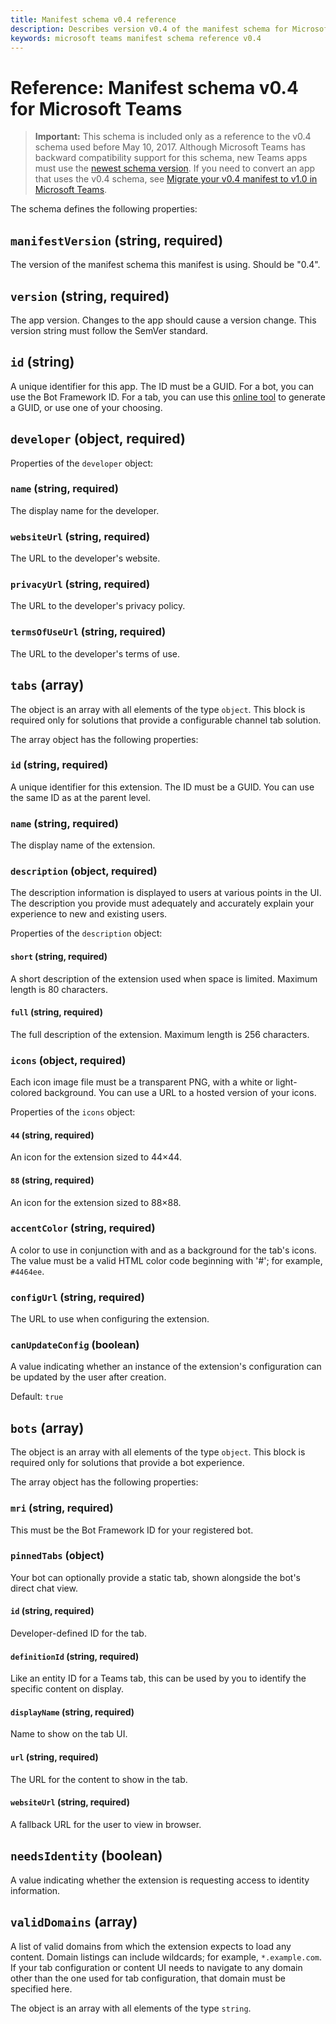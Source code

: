 ```yaml
---
title: Manifest schema v0.4 reference
description: Describes version v0.4 of the manifest schema for Microsoft Teams
keywords: microsoft teams manifest schema reference v0.4
---
```


# Reference: Manifest schema v0.4 for Microsoft Teams

>**Important:** This schema is included only as a reference to the v0.4 schema used before May 10, 2017. Although Microsoft Teams has backward compatibility support for this schema, new Teams apps must use the [newest schema version](~/reference/schema/manifest-schema). If you need to convert an app that uses the v0.4 schema, see [Migrate your v0.4 manifest to v1.0 in Microsoft Teams](~/reference/schema/manifest-schema-migrate).

The schema defines the following properties:

## `manifestVersion` (string, required)

The version of the manifest schema this manifest is using. Should be "0.4".

## `version` (string, required)

The app version. Changes to the app should cause a version change. This version string must follow the SemVer standard.

## `id` (string)

A unique identifier for this app. The ID must be a GUID. For a bot, you can use the Bot Framework ID. For a tab, you can use this [online tool](https://guidgenerator.com/) to generate a GUID, or use one of your choosing.

## `developer` (object, required)

Properties of the `developer` object:

### `name` (string, required)

The display name for the developer.

### `websiteUrl` (string, required)

The URL to the developer's website.

### `privacyUrl` (string, required)

The URL to the developer's privacy policy.

### `termsOfUseUrl` (string, required)

The URL to the developer's terms of use.

## `tabs` (array)

The object is an array with all elements of the type `object`. This block is required only for solutions that provide a configurable channel tab solution.

The array object has the following properties:

### `id` (string, required)

A unique identifier for this extension. The ID must be a GUID. You can use the same ID as at the parent level.

### `name` (string, required)

The display name of the extension.

### `description` (object, required)

The description information is displayed to users at various points in the UI. The description you provide must adequately and accurately explain your experience to new and existing users.

Properties of the `description` object:

#### `short` (string, required)

A short description of the extension used when space is limited. Maximum length is 80 characters.

#### `full` (string, required)

The full description of the extension. Maximum length is 256 characters.

### `icons` (object, required)

Each icon image file must be a transparent PNG, with a white or light-colored background. You can use a URL to a hosted version of your icons.  

Properties of the `icons` object:

#### `44` (string, required)

An icon for the extension sized to 44&times;44.

#### `88` (string, required)

An icon for the extension sized to 88&times;88.

### `accentColor` (string, required)

A color to use in conjunction with and as a background for the tab's icons. The value must be a valid HTML color code beginning with '#'; for example, `#4464ee`.

### `configUrl` (string, required)

The URL to use when configuring the extension.

### `canUpdateConfig` (boolean)

A value indicating whether an instance of the extension's configuration can be updated by the user after creation.

Default: `true`

## `bots` (array)

The object is an array with all elements of the type `object`. This block is required only for solutions that provide a bot experience.

The array object has the following properties:

### `mri` (string, required)

This must be the Bot Framework ID for your registered bot.

### `pinnedTabs` (object)

Your bot can optionally provide a static tab, shown alongside the bot's direct chat view.

#### `id` (string, required)

Developer-defined ID for the tab.

#### `definitionId`	(string, required)

Like an entity ID for a Teams tab, this can be used by you to identify the specific content on display.

#### `displayName` (string, required)	

Name to show on the tab UI.

#### `url` (string, required)	

The URL for the content to show in the tab.

#### `websiteUrl` (string, required)

A fallback URL for the user to view in browser.

## `needsIdentity` (boolean)

A value indicating whether the extension is requesting access to identity information.

## `validDomains` (array)

A list of valid domains from which the extension expects to load any content. Domain listings can include wildcards; for example, `*.example.com`. If your tab configuration or content UI needs to navigate to any domain other than the one used for tab configuration, that domain must be specified here.

The object is an array with all elements of the type `string`.
